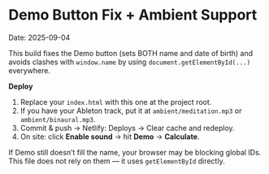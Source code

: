 # Demo Button Fix + Ambient Support
Date: 2025-09-04

This build fixes the Demo button (sets BOTH name and date of birth) and avoids clashes with `window.name` by using `document.getElementById(...)` everywhere.

**Deploy**
1) Replace your `index.html` with this one at the project root.
2) If you have your Ableton track, put it at `ambient/meditation.mp3` or `ambient/binaural.mp3`.
3) Commit & push → Netlify: Deploys → Clear cache and redeploy.
4) On site: click **Enable sound** → hit **Demo** → **Calculate**.

If Demo still doesn’t fill the name, your browser may be blocking global IDs. This file does not rely on them — it uses `getElementById` directly.
